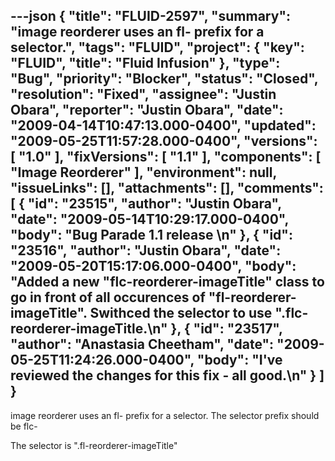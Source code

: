 ---json
{
  "title": "FLUID-2597",
  "summary": "image reorderer uses an fl- prefix for a selector.",
  "tags": "FLUID",
  "project": {
    "key": "FLUID",
    "title": "Fluid Infusion"
  },
  "type": "Bug",
  "priority": "Blocker",
  "status": "Closed",
  "resolution": "Fixed",
  "assignee": "Justin Obara",
  "reporter": "Justin Obara",
  "date": "2009-04-14T10:47:13.000-0400",
  "updated": "2009-05-25T11:57:28.000-0400",
  "versions": [
    "1.0"
  ],
  "fixVersions": [
    "1.1"
  ],
  "components": [
    "Image Reorderer"
  ],
  "environment": null,
  "issueLinks": [],
  "attachments": [],
  "comments": [
    {
      "id": "23515",
      "author": "Justin Obara",
      "date": "2009-05-14T10:29:17.000-0400",
      "body": "Bug Parade 1.1 release&#x20;\n"
    },
    {
      "id": "23516",
      "author": "Justin Obara",
      "date": "2009-05-20T15:17:06.000-0400",
      "body": "Added a new \"flc-reorderer-imageTitle\" class to go in front of all occurences of \"fl-reorderer-imageTitle\". Swithced the selector to use \".flc-reorderer-imageTitle.\n"
    },
    {
      "id": "23517",
      "author": "Anastasia Cheetham",
      "date": "2009-05-25T11:24:26.000-0400",
      "body": "I've reviewed the changes for this fix - all good.\n"
    }
  ]
}
---
image reorderer uses an fl- prefix for a selector. The selector prefix should be  flc-

The selector is ".fl-reorderer-imageTitle"

        